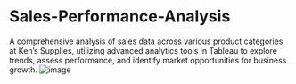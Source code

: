 # Sales-Performance-Analysis
A comprehensive analysis of sales data across various product categories at Ken’s Supplies, utilizing advanced analytics tools in Tableau to explore trends, assess performance, and identify market opportunities for business growth.
![image](https://github.com/user-attachments/assets/d6a76dad-8b39-45fb-a511-31dd449576b3)
